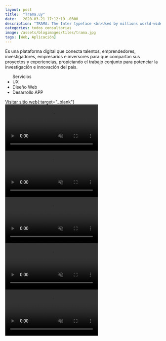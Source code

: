 ```yaml
---
layout: post
title:  "Trama.uy"
date:   2020-03-21 17:12:19 -0300
description: "TRAMA: The Inter typeface <br>Used by millions world-wide, including big names like Unity, Pixar, GitHub, Mozilla, Figma and many others."
categories: todos consultorias
image: /assets/blogimages/tiles/trama.jpg
tags: [Web, Aplicación]
---
```

Es una plataforma digital que conecta talentos, emprendedores, investigadores, empresarios e inversores para que compartan sus proyectos y experiencias, propiciando el trabajo conjunto para potenciar la investigación e  innovación del país.

<ul class="right-align">
<span class="text-sm">Servicios</span>
  <li>UX</li>
  <li>Diseño Web</li>
  <li>Desarrollo APP</li>
</ul>

<span class="text-sm">[Visitar sitio web](https://trama.uy/){:target="_blank"}</span>
<video autobuffer autoPlay loop muted><source src="/assets/blogimages/trama-0.mp4" type="video/mp4" /></video>
<video autobuffer autoPlay loop muted><source src="/assets/blogimages/trama-1.mp4" type="video/mp4" /></video>
<video autobuffer autoPlay loop muted><source src="/assets/blogimages/trama-2.mp4" type="video/mp4" /></video>
<video autobuffer autoPlay loop muted><source src="/assets/blogimages/trama-3.mp4" type="video/mp4" /></video>
<video autobuffer autoPlay loop muted><source src="/assets/blogimages/trama-4.mp4" type="video/mp4" /></video>
